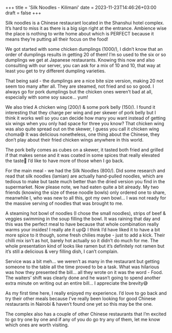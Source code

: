 +++
title = 'Silk Noodles - Kilimani'
date = 2023-11-23T14:46:26+03:00
draft = false
+++

Silk noodles is a Chinese restaurant located in the Shanshui hotel complex. It’s hard to miss it as there is a big sign right at the entrance. Ambience wise the place is nothing to write home about which is PERFECT because it means they’re putting all their focus on the food!

We got started with some chicken dumplings (1000/), I didn’t know that an order of dumplings results in getting 20 of them! I’m so used to the six or so dumplings we get at Japanese restaurants. Knowing this now and also consulting with our server, you can ask for a mix of 10 and 10, that way at least you get to try different dumpling varieties.

That being said - the dumplings are a nice bite size version, making 20 not seem too many after all. They are steamed, not fried and so so good. I always go for pork dumplings but the chicken ones weren’t bad at all, especially with some soy sauce… yum!

We also tried A chicken wing (200/) & some pork belly (150/). I found it interesting that they charge per wing and per skewer of pork belly but I think it works well so you can decide how many you want instead of getting six wings when you only had space for three you know? That chicken wing was also quite spread out on the skewer, I guess you call it chicken wing choma😅 It was delicious nonetheless, one thing about the Chinese, they don’t play about their fried chicken wings anywhere in this world.

The pork belly comes as cubes on a skewer, it tasted both fried and grilled if that makes sense and it was coated in some spices that really elevated the taste🤤 I’d like to have more of those when I go back.

For the main meal - we had the Silk Noodles (800/). Did some research and read that silk noodles (lamian) are actually hand-pulled noodles, which are tedious to make but taste much better than the dried version you find in the supermarket. Now please note, we had eaten quite a bit already. My two friends (knowing the size of these noodle bowls) only ordered one to share, meanwhile I, who was new to all this, got my own bowl... I was not ready for the massive serving of noodles that was brought to me.

A steaming hot bowl of noodles (I chose the small noodles), strips of beef & veggies swimming in the soup filling the bowl. It was raining that day and this was the perfect meal to have because that whole combination really warms your insides! I really ate it up😋 I think I’d have liked it to have a bit more spice to it though, some fresh chilies maybe - just to add a kick. Their chilli mix isn’t as hot, barely hot actually so it didn’t do much for me. The whole presentation kind of looks like ramen but it’s definitely not ramen but it’s still a delicious & very filling dish, I can’t complain.

Service was a bit meh… we weren’t as many in the restaurant but getting someone to the table all the time proved to be a task. What was hilarious was how they presented the bill… all they wrote on it was the word - Food. The waiters’ shift was clearly done and he wasn’t going to spend another extra minute on writing out an entire bill… I appreciate the brevity😅

As my first time here, I really enjoyed my experience. I’d love to go back and try their other meals because I’ve really been looking for good Chinese restaurants in Nairobi & haven’t found one yet so this may be the one.

The complex also has a couple of other Chinese restaurants that I’m excited to go try one by one and if any of you do go try any of them, let me know which ones are worth visiting.
